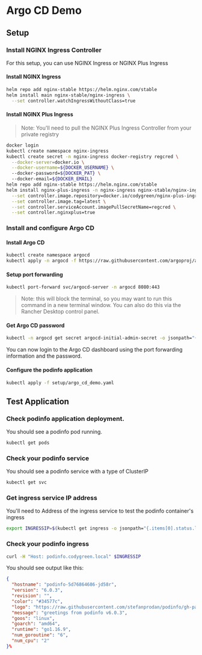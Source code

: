 # Argo CD Demo

## Setup

### Install NGINX Ingress Controller
For this setup, you can use NGINX Ingress or NGINX Plus Ingress

#### Install NGINX Ingress
```bash
helm repo add nginx-stable https://helm.nginx.com/stable
helm install main nginx-stable/nginx-ingress \
  --set controller.watchIngressWithoutClass=true
```

#### Install NGINX Plus Ingress
> Note: You'll need to pull the NGINX Plus Ingress Controller from your private registry

```bash
docker login
kubectl create namespace nginx-ingress
kubectl create secret -n nginx-ingress docker-registry regcred \
  --docker-server=docker.io \
  --docker-username=${DOCKER_USERNAME} \ 
  --docker-password=${DOCKER_PAT} \ 
  --docker-email=${DOCKER_EMAIL}
helm repo add nginx-stable https://helm.nginx.com/stable
helm install nginx-plus-ingress -n nginx-ingress nginx-stable/nginx-ingress \
  --set controller.image.repository=docker.io/codygreen/nginx-plus-ingress \
  --set controller.image.tag=latest \
  --set controller.serviceAccount.imagePullSecretName=regcred \
  --set controller.nginxplus=true
```

### Install and configure Argo CD
#### Install Argo CD
```bash
kubectl create namespace argocd
kubectl apply -n argocd -f https://raw.githubusercontent.com/argoproj/argo-cd/stable/manifests/install.yaml
```

#### Setup port forwarding
```bash
kubectl port-forward svc/argocd-server -n argocd 8080:443
```
> Note: this will block the terminal, so you may want to run this command in a new terminal window.  You can also do this via the Rancher Desktop control panel.

#### Get Argo CD password
```bash
kubectl -n argocd get secret argocd-initial-admin-secret -o jsonpath="{.data.password}" | base64 -d; echo
```
You can now login to the Argo CD dashboard using the port forwarding information and the password.

#### Configure the podinfo application
```bash
kubectl apply -f setup/argo_cd_demo.yaml
```

## Test Application

### Check podinfo application deployment.  
You should see a podinfo pod running.
```bash
kubectl get pods
```

### Check your podinfo service
You should see a podinfo service with a type of ClusterIP
```bash
kubectl get svc
```

### Get ingress service IP address
You'll need to Address of the ingress service to test the podinfo container's ingress
```bash
export INGRESSIP=$(kubectl get ingress -o jsonpath="{.items[0].status.loadBalancer.ingress[0].ip}"; echo)
```

### Check your podinfo ingress
```bash
curl -H "Host: podinfo.codygreen.local" $INGRESSIP
```

You should see output like this:
```json
{
  "hostname": "podinfo-5d76864686-jd58r",
  "version": "6.0.3",
  "revision": "",
  "color": "#34577c",
  "logo": "https://raw.githubusercontent.com/stefanprodan/podinfo/gh-pages/cuddle_clap.gif",
  "message": "greetings from podinfo v6.0.3",
  "goos": "linux",
  "goarch": "amd64",
  "runtime": "go1.16.9",
  "num_goroutine": "6",
  "num_cpu": "2"
}%
```